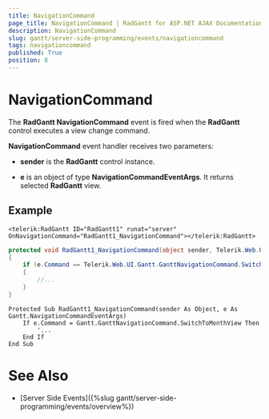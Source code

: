 ```yaml
---
title: NavigationCommand
page_title: NavigationCommand | RadGantt for ASP.NET AJAX Documentation
description: NavigationCommand
slug: gantt/server-side-programming/events/navigationcommand
tags: navigationcommand
published: True
position: 8
---
```


# NavigationCommand

The **RadGantt NavigationCommand** event is fired when the **RadGantt** control executes a view change command.

**NavigationCommand** event handler receives two parameters:

* **sender** is the **RadGantt** control instance.

* **e** is an object of type **NavigationCommandEventArgs**. It returns selected **RadGantt** view.

## Example

````ASPNET
<telerik:RadGantt ID="RadGantt1" runat="server" OnNavigationCommand="RadGantt1_NavigationCommand"></telerik:RadGantt>
````

````C#
protected void RadGantt1_NavigationCommand(object sender, Telerik.Web.UI.Gantt.NavigationCommandEventArgs e)
{
    if (e.Command == Telerik.Web.UI.Gantt.GanttNavigationCommand.SwitchToWeekView)
    {
        //...
    }
}
````
````VB.NET
Protected Sub RadGantt1_NavigationCommand(sender As Object, e As Gantt.NavigationCommandEventArgs)
    If e.Command = Gantt.GanttNavigationCommand.SwitchToMonthView Then
        '...
    End If
End Sub
````

# See Also

 * [Server Side Events]({%slug gantt/server-side-programming/events/overview%})
